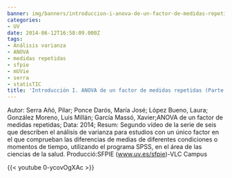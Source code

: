 ```yaml
---
banner: img/banners/introduccion-i-anova-de-un-factor-de-medidas-repetidas-parte-2-6.jpg
categories:
- UV
date: 2014-06-12T16:58:09.000Z
tags:
- Análisis varianza
- ANOVA
- medidas repetidas
- sfpie
- mUVie
- serra
- statisTIC
title: 'Introducción I. ANOVA de un factor de medidas repetidas (Parte 2/6)'
---
```


Autor: Serra Añó, Pilar; Ponce Darós, María José; López Bueno, Laura; González Moreno, Luis Millán; García Massó, Xavier;ANOVA de un factor de medidas repetidas; 
Data: 2014; 
Resum: Segundo vídeo de la serie de seis que describen el análisis de varianza para estudios con un único factor en el que comprueban las diferencias de medias de diferentes condiciones o momentos de tiempo, utilizando el programa SPSS, en el área de las ciencias de la salud. 
Producció:SFPIE (www.uv.es/sfpie)-VLC Campus 

{{< youtube 0-ycovOgXAc >}}
